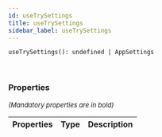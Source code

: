 ```yaml
---
id: useTrySettings
title: useTrySettings
sidebar_label: useTrySettings
---
```


```tsx
useTrySettings(): undefined | AppSettings
```
<br/>



### Properties

<font size="2"><i>(Mandatory properties are in bold)</i></font>

| Properties | Type | Description |
| --------- | ---- | ----------- |
